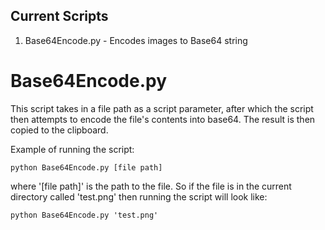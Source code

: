 ## Current Scripts

1. Base64Encode.py - Encodes images to Base64 string

# Base64Encode.py

This script takes in a file path as a script parameter, after which the script
then attempts to encode the file's contents into base64. The result is then
copied to the clipboard.

Example of running the script:
```
python Base64Encode.py [file path]
```
where '[file path]' is the path to the file. So if the file is in the current
directory called 'test.png' then running the script will look like:
```
python Base64Encode.py 'test.png'
```
